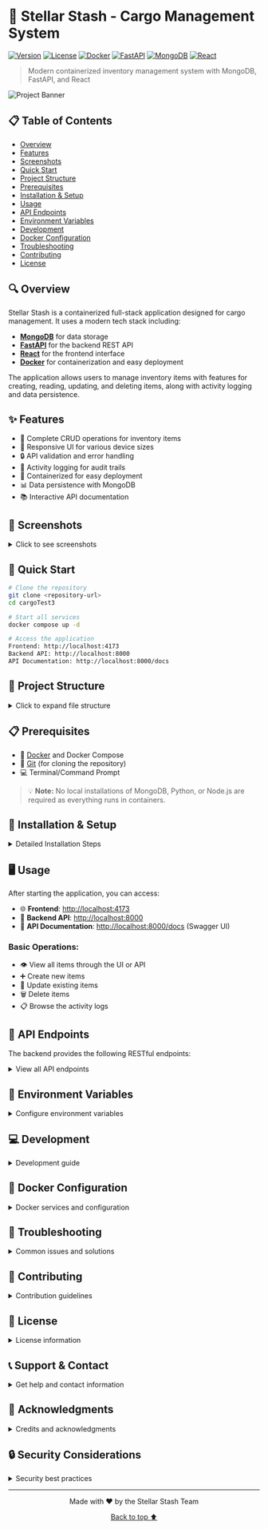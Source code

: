 # 🚀 Stellar Stash - Cargo Management System

[![Version](https://img.shields.io/badge/version-1.0.0-blue.svg)](https://github.com/yourusername/cargoTest3)
[![License](https://img.shields.io/badge/license-MIT-green.svg)](LICENSE)
[![Docker](https://img.shields.io/badge/docker-ready-brightgreen.svg)](https://www.docker.com/)
[![FastAPI](https://img.shields.io/badge/FastAPI-0.105.0-009688.svg)](https://fastapi.tiangolo.com)
[![MongoDB](https://img.shields.io/badge/MongoDB-6.0-47A248.svg)](https://www.mongodb.com/)
[![React](https://img.shields.io/badge/React-Latest-61DAFB.svg)](https://reactjs.org/)

> Modern containerized inventory management system with MongoDB, FastAPI, and React

![Project Banner](https://via.placeholder.com/1200x300/3498db/FFFFFF?text=Stellar+Stash+Cargo+Management)

## 📋 Table of Contents

- [Overview](#-overview)
- [Features](#-features)
- [Screenshots](#-screenshots)
- [Quick Start](#-quick-start)
- [Project Structure](#-project-structure)
- [Prerequisites](#-prerequisites)
- [Installation & Setup](#-installation--setup)
- [Usage](#-usage)
- [API Endpoints](#-api-endpoints)
- [Environment Variables](#-environment-variables)
- [Development](#-development)
- [Docker Configuration](#-docker-configuration)
- [Troubleshooting](#-troubleshooting)
- [Contributing](#-contributing)
- [License](#-license)

## 🔍 Overview

Stellar Stash is a containerized full-stack application designed for cargo management. It uses a modern tech stack including:

- [**MongoDB**](https://www.mongodb.com/) for data storage
- [**FastAPI**](https://fastapi.tiangolo.com/) for the backend REST API
- [**React**](https://reactjs.org/) for the frontend interface
- [**Docker**](https://www.docker.com/) for containerization and easy deployment

The application allows users to manage inventory items with features for creating, reading, updating, and deleting items, along with activity logging and data persistence.

## ✨ Features

- 🔄 Complete CRUD operations for inventory items
- 📱 Responsive UI for various device sizes
- 🔒 API validation and error handling
- 📝 Activity logging for audit trails
- 🐳 Containerized for easy deployment
- 📊 Data persistence with MongoDB
- 📚 Interactive API documentation

## 📸 Screenshots

<details>
<summary>Click to see screenshots</summary>

### Dashboard View
![Dashboard](https://via.placeholder.com/800x450/3498db/FFFFFF?text=Dashboard+View)

### Item Management
![Items Management](https://via.placeholder.com/800x450/2ecc71/FFFFFF?text=Item+Management)

### API Documentation
![API Docs](https://via.placeholder.com/800x450/e74c3c/FFFFFF?text=API+Documentation)

</details>

## 🚀 Quick Start

```bash
# Clone the repository
git clone <repository-url>
cd cargoTest3

# Start all services
docker compose up -d

# Access the application
Frontend: http://localhost:4173
Backend API: http://localhost:8000
API Documentation: http://localhost:8000/docs
```

## 📁 Project Structure

<details>
<summary>Click to expand file structure</summary>

```
cargoTest3/
│
├── backend/
│   ├── routes/                # API route definitions
│   │   ├── item_routes.py     # CRUD operations for items
│   │   └── routes.py          # Main routes file
│   │
│   ├── Dockerfile             # Backend container configuration
│   ├── main.py                # FastAPI application entry point
│   ├── db.py                  # Database connection configuration
│   └── requirements.txt       # Python dependencies
│
├── frontend/
│   ├── src/                   # Frontend source code
│   ├── public/                # Static assets
│   ├── Dockerfile             # Frontend container configuration
│   └── package.json           # Node.js dependencies
│
├── docker-compose.yml         # Multi-container Docker configuration
└── README.md                  # Project documentation
```
</details>

## 📋 Prerequisites

- 🐳 [Docker](https://www.docker.com/get-started) and Docker Compose
- 🌿 [Git](https://git-scm.com/downloads) (for cloning the repository)
- 💻 Terminal/Command Prompt

> 💡 **Note:** No local installations of MongoDB, Python, or Node.js are required as everything runs in containers.

## 🔧 Installation & Setup

<details>
<summary>Detailed Installation Steps</summary>

### 1. Clone the repository

```bash
git clone <repository-url>
cd cargoTest3
```

### 2. Start the application

```bash
docker compose up -d
```

This command builds and starts all services defined in your docker-compose.yml file.

### 3. Verify all services are running

```bash
docker compose ps
```

You should see all three services (backend, frontend, and mongo) running.

</details>

## 🖥️ Usage

After starting the application, you can access:

- 🌐 **Frontend**: [http://localhost:4173](http://localhost:4173)
- 🔌 **Backend API**: [http://localhost:8000](http://localhost:8000)
- 📝 **API Documentation**: [http://localhost:8000/docs](http://localhost:8000/docs) (Swagger UI)

### Basic Operations:

- 👁️ View all items through the UI or API
- ➕ Create new items
- 🔄 Update existing items
- 🗑️ Delete items
- 📋 Browse the activity logs

## 🔌 API Endpoints

The backend provides the following RESTful endpoints:

<details>
<summary>View all API endpoints</summary>

### Items

- `GET /items` - Retrieve all items (with pagination)
- `GET /items/{item_id}` - Retrieve a specific item
- `POST /items` - Create a new item
- `PUT /items/{item_id}` - Update an existing item
- `DELETE /items/{item_id}` - Delete an item

### Example Item JSON:

```json
{
  "name": "Test Item",
  "description": "A test item",
  "quantity": 1,
  "category": "Test",
  "weight": 1.5
}
```
</details>

## 🔑 Environment Variables

<details>
<summary>Configure environment variables</summary>

The application uses the following environment variables which can be configured in the docker-compose.yml file:

### Backend:
- `MONGO_URI`: MongoDB connection string (default: `mongodb://mongo:27017/`)
- `MONGO_DB_NAME`: Database name (default: `stellar_stash`)

### Frontend:
- `VITE_API_URL`: URL to the backend API (default: `http://localhost:8000`)

### MongoDB:
- `MONGO_INITDB_ROOT_USERNAME`: Root username (if authentication is enabled)
- `MONGO_INITDB_ROOT_PASSWORD`: Root password (if authentication is enabled)

</details>

## 💻 Development

<details>
<summary>Development guide</summary>

### Backend Development:

1. Make changes to the FastAPI application code in the `backend/` directory
2. Rebuild and restart the container:
   ```bash
   docker compose up -d --build backend
   ```

### Frontend Development:

1. Make changes to the React application code in the `frontend/` directory
2. Rebuild and restart the container:
   ```bash
   docker compose up -d --build frontend
   ```

### Working with MongoDB:

1. Access the MongoDB shell:
   ```bash
   docker compose exec mongo mongosh
   ```

2. Direct database operations:
   ```javascript
   use stellar_stash
   db.items.find()
   ```

### Hot Reloading (Dev Mode)

For active development with hot reloading, you can modify your docker-compose.yml to mount local directories as volumes:

```yaml
# For backend hot reloading
volumes:
  - ./backend:/app

# For frontend hot reloading
volumes:
  - ./frontend:/app
  - /app/node_modules
```

</details>

## 🐳 Docker Configuration

<details>
<summary>Docker services and configuration</summary>

The project uses Docker Compose to manage three services:

### 1. Backend Service
```yaml
backend:
  build: ./backend
  ports:
    - "8000:8000"
  depends_on:
    - mongo
  environment:
    - MONGO_URI=mongodb://mongo:27017/
    - MONGO_DB_NAME=stellar_stash
```

### 2. Frontend Service
```yaml
frontend:
  build: ./frontend
  ports:
    - "4173:4173"
  depends_on:
    - backend
  environment:
    - VITE_API_URL=http://localhost:8000
```

### 3. MongoDB Service
```yaml
mongo:
  image: mongo:6
  ports:
    - "27017:27017"
  volumes:
    - mongo_data:/data/db
```

### Volumes
```yaml
volumes:
  mongo_data:
```

> 💡 **Tip:** For production deployment, consider adding appropriate environment variables for security, such as database credentials and API keys.

</details>

## 🔧 Troubleshooting

<details>
<summary>Common issues and solutions</summary>

### 1. 🔴 MongoDB Connection Issues

```bash
# Check if MongoDB container is running
docker compose ps

# View MongoDB logs
docker compose logs mongo

# Verify connection string in db.py
cat backend/db.py | grep MONGO_URI
```

**Solution:** Ensure the MongoDB container is running and the connection string is correctly configured in the environment variables.

### 2. 🔴 Route Errors or "Method Not Allowed"

**Problem:** API endpoints return unexpected errors or methods not allowed.

**Solutions:**
- Check that route prefixes don't have duplicate `/api` segments
- Ensure routes are properly registered in `main.py`
- Compare the URL you're accessing with the defined routes

### 3. 🔴 ObjectId Serialization Errors

**Problem:** MongoDB ObjectId fields cause serialization errors.

**Solution:** Verify that MongoDB documents are being properly serialized using the `serialize_mongodb_doc` helper function for all responses.

### 4. 🔴 Container Build Failures

```bash
# Check detailed build logs
docker compose build --no-cache <service>

# Verify dependency files
cat backend/requirements.txt
cat frontend/package.json
```

**Solution:** Ensure all required dependencies are listed in the appropriate files.

### 5. 🔄 Restart Services

If you encounter unexplained issues:

```bash
docker compose restart
```

### 6. 🧹 Reset the Environment

For a clean start:

```bash
docker compose down -v
docker compose up -d
```

⚠️ **Warning:** This will remove all data stored in the database!

</details>

## 👥 Contributing

<details>
<summary>Contribution guidelines</summary>

We welcome contributions to the Stellar Stash project! Here's how you can help:

### 1. 🍴 Fork the Repository

Start by forking the repository and cloning it locally.

### 2. 🌿 Create a Branch

```bash
git checkout -b feature/amazing-feature
```

### 3. 💻 Make Your Changes

Make your changes and ensure they follow the project's coding style.

### 4. 🧪 Test Your Changes

Test your changes thoroughly to ensure they work as expected.

### 5. 📝 Commit Your Changes

```bash
git commit -m "Add amazing feature"
```

### 6. 🚀 Push to Your Branch

```bash
git push origin feature/amazing-feature
```

### 7. 📬 Submit a Pull Request

Submit a pull request with a clear description of your changes.

### Coding Standards

- Use consistent indentation (4 spaces for Python, 2 spaces for JavaScript)
- Write clear, descriptive commit messages
- Add appropriate comments to complex code sections
- Include tests for new features

</details>

## 📜 License

<details>
<summary>License information</summary>

This project is licensed under the MIT License - see the [LICENSE](LICENSE) file for details.

```
MIT License

Copyright (c) 2025 Your Organization

Permission is hereby granted, free of charge, to any person obtaining a copy
of this software and associated documentation files (the "Software"), to deal
in the Software without restriction, including without limitation the rights
to use, copy, modify, merge, publish, distribute, sublicense, and/or sell
copies of the Software, and to permit persons to whom the Software is
furnished to do so, subject to the following conditions:

The above copyright notice and this permission notice shall be included in all
copies or substantial portions of the Software.

THE SOFTWARE IS PROVIDED "AS IS", WITHOUT WARRANTY OF ANY KIND, EXPRESS OR
IMPLIED, INCLUDING BUT NOT LIMITED TO THE WARRANTIES OF MERCHANTABILITY,
FITNESS FOR A PARTICULAR PURPOSE AND NONINFRINGEMENT. IN NO EVENT SHALL THE
AUTHORS OR COPYRIGHT HOLDERS BE LIABLE FOR ANY CLAIM, DAMAGES OR OTHER
LIABILITY, WHETHER IN AN ACTION OF CONTRACT, TORT OR OTHERWISE, ARISING FROM,
OUT OF OR IN CONNECTION WITH THE SOFTWARE OR THE USE OR OTHER DEALINGS IN THE
SOFTWARE.
```

</details>

## 📞 Support & Contact

<details>
<summary>Get help and contact information</summary>

### Need Help?

If you need help with Stellar Stash, here are some resources:

- 📚 Check the [documentation](https://github.com/yourusername/cargoTest3/wiki)
- 🔍 Look for similar issues on the [issue tracker](https://github.com/yourusername/cargoTest3/issues)
- 💬 Join our [community chat](https://discord.gg/yourdiscord)

### Contact

- 📧 Email: [support@stellarstash.com](mailto:support@stellarstash.com)
- 🌐 Website: [www.stellarstash.com](https://www.stellarstash.com)
- 🐦 Twitter: [@StellarStash](https://twitter.com/StellarStash)

For business inquiries, please contact [business@stellarstash.com](mailto:business@stellarstash.com).

</details>

## 🙏 Acknowledgments

<details>
<summary>Credits and acknowledgments</summary>

- 🚀 [FastAPI](https://fastapi.tiangolo.com/) for the amazing API framework
- 🍃 [MongoDB](https://www.mongodb.com/) for the robust database
- ⚛️ [React](https://reactjs.org/) for the powerful frontend framework
- 🐳 [Docker](https://www.docker.com/) for containerization
- 📚 [Swagger UI](https://swagger.io/tools/swagger-ui/) for API documentation
- 👩‍💻 All contributors who have helped with the project
- 🎨 [Shields.io](https://shields.io/) for the README badges

</details>

## 🔒 Security Considerations

<details>
<summary>Security best practices</summary>

### Production Deployment

When deploying to production:

1. 🔐 **Use Environment Variables for Secrets**
   - Never hardcode credentials in your code or Docker configuration
   - Use a secure method to manage secrets in production

2. 🛡️ **Enable MongoDB Authentication**
   - Configure MongoDB with appropriate user credentials
   - Limit database user permissions

3. 🔍 **Regular Security Updates**
   - Keep all dependencies updated
   - Regularly update base Docker images

4. 🌐 **Use HTTPS**
   - Configure SSL/TLS for production deployments
   - Consider using a reverse proxy like Nginx

5. 🧪 **Input Validation**
   - Ensure all API inputs are properly validated
   - Sanitize data to prevent injection attacks

6. 📝 **Logging and Monitoring**
   - Implement proper logging for security events
   - Set up monitoring for suspicious activities

7. 🚪 **Rate Limiting**
   - Implement rate limiting to prevent abuse
   - Consider using API keys for authentication

</details>

---

<p align="center">
  Made with ❤️ by the Stellar Stash Team
</p>

<p align="center">
  <a href="#-stellar-stash---cargo-management-system">Back to top ⬆️</a>
</p>
